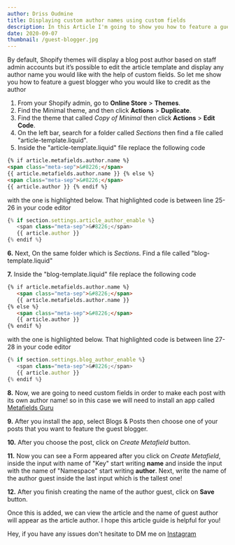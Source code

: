 ```yaml
---
author: Driss Oudmine
title: Displaying custom author names using custom fields
description: In this Article I'm going to show you how to feature a guest blogger who you would like to credit as the author
date: 2020-09-07
thumbnail: /guest-blogger.jpg
---
```


By default, Shopify themes will display a blog post author based on staff admin accounts but it’s possible to edit the article template and display any author name you would like with the help of custom fields. So let me show you how to feature a guest blogger who you would like to credit as the author

1. From your Shopify admin, go to **Online Store** > **Themes**.
2. Find the Minimal theme, and then click **Actions** > **Duplicate**.
3. Find the theme that called _Copy of Minimal_ then click **Actions** > **Edit Code**.
4. On the left bar, search for a folder called _Sections_ then find a file called "article-template.liquid".
5. Inside the "article-template.liquid" file replace the following code

```html {linenos=table}
{% if article.metafields.author.name %}
<span class="meta-sep">&#8226;</span>
{{ article.metafields.author.name }} {% else %}
<span class="meta-sep">&#8226;</span>
{{ article.author }} {% endif %}
```

with the one is highlighted below. That highlighted code is between line 25-26 in your code editor

```js {linenos=table,hl_lines=["2-3"],linenostart=1}
{% if section.settings.article_author_enable %}
   <span class="meta-sep">&#8226;</span>
   {{ article.author }}
{% endif %}
```

**6.** Next, On the same folder which is _Sections_. Find a file called "blog-template.liquid"

**7.** Inside the "blog-template.liquid" file replace the following code

```html {linenos=table}
{% if article.metafields.author.name %}
   <span class="meta-sep">&#8226;</span>
   {{ article.metafields.author.name }}
{% else %}
   <span class="meta-sep">&#8226;</span>
   {{ article.author }}
{% endif %}
```

with the one is highlighted below. That highlighted code is between line 27-28 in your code editor

```js {linenos=table,hl_lines=["2-3"],linenostart=1}
{% if section.settings.blog_author_enable %}
   <span class="meta-sep">&#8226;</span>
   {{ article.author }}
{% endif %}
```

**8.** Now, we are going to need custom fields in order to make each post with its own author name! so in this case we
will need to install an app called [Metafields
Guru](https://apps.shopify.com/metafields-editor-2?surface_detail=metafields&surface_inter_position=1&surface_intra_position=4&surface_type=search)

**9.** After you install the app, select Blogs & Posts then choose one of your posts that you want to feature the guest blogger.

**10.** After you choose the post, click on _Create Metafield_ button.

**11.** Now you can see a Form appeared after you click on _Create Metafield_, inside the input with name of "Key" start writing **name** and inside the input with the name of "Namespace" start writing **author**. Next, write the name of the author guest inside the last input which is the tallest one!

**12.** After you finish creating the name of the author guest, click on **Save** button.

Once this is added, we can view the article and the name of guest author will appear as the article author. I hope this article guide is helpful for you!

Hey, if you have any issues don't hesitate to DM me on [Instagram](https://www.instagram.com/doudmine)
